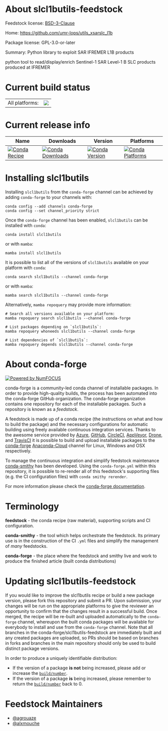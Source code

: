 About slcl1butils-feedstock
===========================

Feedstock license: [BSD-3-Clause](https://github.com/conda-forge/slcl1butils-feedstock/blob/main/LICENSE.txt)

Home: https://github.com/umr-lops/utils_xsarslc_l1b

Package license: GPL-3.0-or-later

Summary: Python library to exploit SAR IFREMER L1B products

python tool to read/display/enrich Sentinel-1 SAR Level-1 B SLC products produced at IFREMER


Current build status
====================


<table><tr><td>All platforms:</td>
    <td>
      <a href="https://dev.azure.com/conda-forge/feedstock-builds/_build/latest?definitionId=19595&branchName=main">
        <img src="https://dev.azure.com/conda-forge/feedstock-builds/_apis/build/status/slcl1butils-feedstock?branchName=main">
      </a>
    </td>
  </tr>
</table>

Current release info
====================

| Name | Downloads | Version | Platforms |
| --- | --- | --- | --- |
| [![Conda Recipe](https://img.shields.io/badge/recipe-slcl1butils-green.svg)](https://anaconda.org/conda-forge/slcl1butils) | [![Conda Downloads](https://img.shields.io/conda/dn/conda-forge/slcl1butils.svg)](https://anaconda.org/conda-forge/slcl1butils) | [![Conda Version](https://img.shields.io/conda/vn/conda-forge/slcl1butils.svg)](https://anaconda.org/conda-forge/slcl1butils) | [![Conda Platforms](https://img.shields.io/conda/pn/conda-forge/slcl1butils.svg)](https://anaconda.org/conda-forge/slcl1butils) |

Installing slcl1butils
======================

Installing `slcl1butils` from the `conda-forge` channel can be achieved by adding `conda-forge` to your channels with:

```
conda config --add channels conda-forge
conda config --set channel_priority strict
```

Once the `conda-forge` channel has been enabled, `slcl1butils` can be installed with `conda`:

```
conda install slcl1butils
```

or with `mamba`:

```
mamba install slcl1butils
```

It is possible to list all of the versions of `slcl1butils` available on your platform with `conda`:

```
conda search slcl1butils --channel conda-forge
```

or with `mamba`:

```
mamba search slcl1butils --channel conda-forge
```

Alternatively, `mamba repoquery` may provide more information:

```
# Search all versions available on your platform:
mamba repoquery search slcl1butils --channel conda-forge

# List packages depending on `slcl1butils`:
mamba repoquery whoneeds slcl1butils --channel conda-forge

# List dependencies of `slcl1butils`:
mamba repoquery depends slcl1butils --channel conda-forge
```


About conda-forge
=================

[![Powered by
NumFOCUS](https://img.shields.io/badge/powered%20by-NumFOCUS-orange.svg?style=flat&colorA=E1523D&colorB=007D8A)](https://numfocus.org)

conda-forge is a community-led conda channel of installable packages.
In order to provide high-quality builds, the process has been automated into the
conda-forge GitHub organization. The conda-forge organization contains one repository
for each of the installable packages. Such a repository is known as a *feedstock*.

A feedstock is made up of a conda recipe (the instructions on what and how to build
the package) and the necessary configurations for automatic building using freely
available continuous integration services. Thanks to the awesome service provided by
[Azure](https://azure.microsoft.com/en-us/services/devops/), [GitHub](https://github.com/),
[CircleCI](https://circleci.com/), [AppVeyor](https://www.appveyor.com/),
[Drone](https://cloud.drone.io/welcome), and [TravisCI](https://travis-ci.com/)
it is possible to build and upload installable packages to the
[conda-forge](https://anaconda.org/conda-forge) [Anaconda-Cloud](https://anaconda.org/)
channel for Linux, Windows and OSX respectively.

To manage the continuous integration and simplify feedstock maintenance
[conda-smithy](https://github.com/conda-forge/conda-smithy) has been developed.
Using the ``conda-forge.yml`` within this repository, it is possible to re-render all of
this feedstock's supporting files (e.g. the CI configuration files) with ``conda smithy rerender``.

For more information please check the [conda-forge documentation](https://conda-forge.org/docs/).

Terminology
===========

**feedstock** - the conda recipe (raw material), supporting scripts and CI configuration.

**conda-smithy** - the tool which helps orchestrate the feedstock.
                   Its primary use is in the construction of the CI ``.yml`` files
                   and simplify the management of *many* feedstocks.

**conda-forge** - the place where the feedstock and smithy live and work to
                  produce the finished article (built conda distributions)


Updating slcl1butils-feedstock
==============================

If you would like to improve the slcl1butils recipe or build a new
package version, please fork this repository and submit a PR. Upon submission,
your changes will be run on the appropriate platforms to give the reviewer an
opportunity to confirm that the changes result in a successful build. Once
merged, the recipe will be re-built and uploaded automatically to the
`conda-forge` channel, whereupon the built conda packages will be available for
everybody to install and use from the `conda-forge` channel.
Note that all branches in the conda-forge/slcl1butils-feedstock are
immediately built and any created packages are uploaded, so PRs should be based
on branches in forks and branches in the main repository should only be used to
build distinct package versions.

In order to produce a uniquely identifiable distribution:
 * If the version of a package **is not** being increased, please add or increase
   the [``build/number``](https://docs.conda.io/projects/conda-build/en/latest/resources/define-metadata.html#build-number-and-string).
 * If the version of a package **is** being increased, please remember to return
   the [``build/number``](https://docs.conda.io/projects/conda-build/en/latest/resources/define-metadata.html#build-number-and-string)
   back to 0.

Feedstock Maintainers
=====================

* [@agrouaze](https://github.com/agrouaze/)
* [@alxmouche](https://github.com/alxmouche/)

